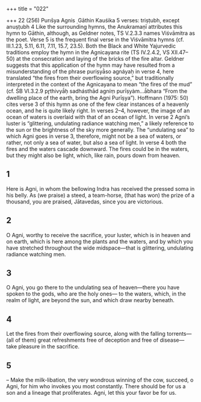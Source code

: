 +++
title = "022"

+++
22 (256)
Purıs̄ya Agnis ̣
Gāthin Kauśika
5 verses: triṣṭubh, except anuṣṭubh 4
Like the surrounding hymns, the Anukramaṇī attributes this hymn to Gāthin,  although, as Geldner notes, TS V.2.3.3 names Viśvāmitra as the poet. Verse 5  is the frequent final verse in the Viśvāmitra hymns (cf. III.1.23, 5.11, 6.11, 7.11,  15.7, 23.5).
Both the Black and White Yajurvedic traditions employ the hymn in the  Agnicayana rite (TS IV.2.4.2, VS XII.47–50) at the consecration and laying of the  bricks of the fire altar. Geldner suggests that this application of the hymn may have  resulted from a misunderstanding of the phrase puriṣyā̀so agnáyaḥ in verse 4, here translated “the fires from their overflowing source,” but traditionally interpreted  in the context of the Agnicayana to mean “the fires of the mud” (cf. ŚB VI.3.2.9  pr̥thivyā́ḥ sadhásthād agníṃ purīṣyàm...ā́bhara “From the dwelling place of the  earth, bring the Agni Purīṣya”).
Hoffmann (1975: 50) cites verse 3 of this hymn as one of the few clear instances  of a heavenly ocean, and he is quite likely right. In verses 2–4, however, the image of  an ocean of waters is overlaid with that of an ocean of light. In verse 2 Agni’s luster  is “glittering, undulating radiance watching men,” a likely reference to the sun or  the brightness of the sky more generally. The “undulating sea” to which Agni goes  in verse 3, therefore, might not be a sea of waters, or rather, not only a sea of water,  but also a sea of light. In verse 4 both the fires and the waters cascade downward.  The fires could be in the waters, but they might also be light, which, like rain, pours  down from heaven.
## 1
Here is Agni, in whom the bellowing Indra has received the pressed soma  in his belly.
As (we praise) a steed, a team-horse, (that has won) the prize of a
thousand, you are praised, Jātavedas, since you are victorious.
## 2
O Agni, worthy to receive the sacrifice, your luster, which is in heaven  and on earth, which is here among the plants and the waters,
and by which you have stretched throughout the wide midspace—that is  glittering, undulating radiance watching men.
## 3
O Agni, you go there to the undulating sea of heaven—there you have  spoken to the gods, who are the holy ones—
to the waters, which, in the realm of light, are beyond the sun, and which  draw nearby beneath.
## 4
Let the fires from their overflowing source, along with the falling  torrents—
(all of them) great refreshments free of deception and free of disease— take pleasure in the sacrifice.
## 5
– Make the milk-libation, the very wondrous winning of the cow,  succeed, o Agni, for him who invokes you most constantly.
There should be for us a son and a lineage that proliferates. Agni, let this  your favor be for us.